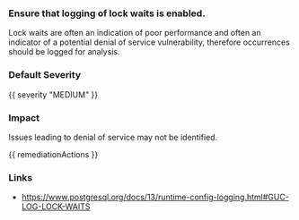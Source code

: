 
### Ensure that logging of lock waits is enabled.

Lock waits are often an indication of poor performance and often an indicator of a potential denial of service vulnerability, therefore occurrences should be logged for analysis.

### Default Severity
{{ severity "MEDIUM" }}

### Impact
Issues leading to denial of service may not be identified.

<!-- DO NOT CHANGE -->
{{ remediationActions }}

### Links
- https://www.postgresql.org/docs/13/runtime-config-logging.html#GUC-LOG-LOCK-WAITS
        